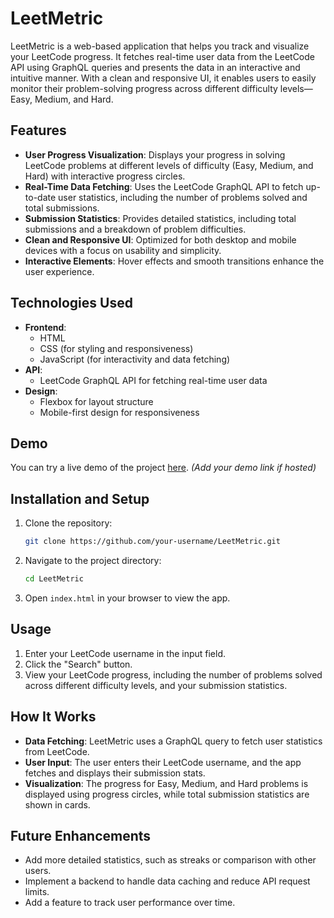 # LeetMetric

LeetMetric is a web-based application that helps you track and visualize your LeetCode progress. It fetches real-time user data from the LeetCode API using GraphQL queries and presents the data in an interactive and intuitive manner. With a clean and responsive UI, it enables users to easily monitor their problem-solving progress across different difficulty levels—Easy, Medium, and Hard.

## Features

- **User Progress Visualization**: Displays your progress in solving LeetCode problems at different levels of difficulty (Easy, Medium, and Hard) with interactive progress circles.
- **Real-Time Data Fetching**: Uses the LeetCode GraphQL API to fetch up-to-date user statistics, including the number of problems solved and total submissions.
- **Submission Statistics**: Provides detailed statistics, including total submissions and a breakdown of problem difficulties.
- **Clean and Responsive UI**: Optimized for both desktop and mobile devices with a focus on usability and simplicity.
- **Interactive Elements**: Hover effects and smooth transitions enhance the user experience.

## Technologies Used

- **Frontend**: 
  - HTML
  - CSS (for styling and responsiveness)
  - JavaScript (for interactivity and data fetching)
- **API**: 
  - LeetCode GraphQL API for fetching real-time user data
- **Design**:
  - Flexbox for layout structure
  - Mobile-first design for responsiveness

## Demo

You can try a live demo of the project [here](#). *(Add your demo link if hosted)*

## Installation and Setup

1. Clone the repository:
    ```bash
    git clone https://github.com/your-username/LeetMetric.git
    ```
2. Navigate to the project directory:
    ```bash
    cd LeetMetric
    ```
3. Open `index.html` in your browser to view the app.

## Usage

1. Enter your LeetCode username in the input field.
2. Click the "Search" button.
3. View your LeetCode progress, including the number of problems solved across different difficulty levels, and your submission statistics.

## How It Works

- **Data Fetching**: LeetMetric uses a GraphQL query to fetch user statistics from LeetCode.
- **User Input**: The user enters their LeetCode username, and the app fetches and displays their submission stats.
- **Visualization**: The progress for Easy, Medium, and Hard problems is displayed using progress circles, while total submission statistics are shown in cards.

## Future Enhancements

- Add more detailed statistics, such as streaks or comparison with other users.
- Implement a backend to handle data caching and reduce API request limits.
- Add a feature to track user performance over time.
